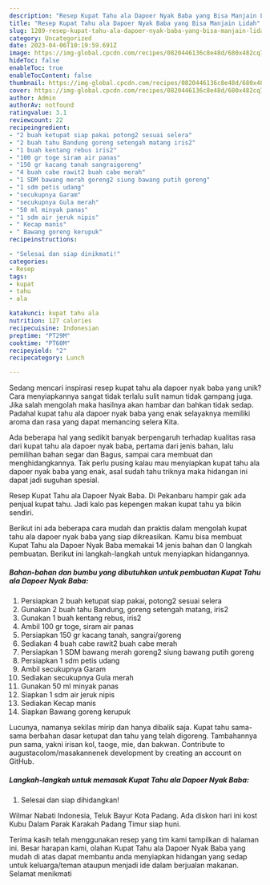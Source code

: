 ```yaml
---
description: "Resep Kupat Tahu ala Dapoer Nyak Baba yang Bisa Manjain Lidah"
title: "Resep Kupat Tahu ala Dapoer Nyak Baba yang Bisa Manjain Lidah"
slug: 1289-resep-kupat-tahu-ala-dapoer-nyak-baba-yang-bisa-manjain-lidah
category: Uncategorized
date: 2023-04-06T10:19:59.691Z
image: https://img-global.cpcdn.com/recipes/0820446136c8e48d/680x482cq70/kupat-tahu-ala-dapoer-nyak-baba-foto-resep-utama.jpg
hideToc: false
enableToc: true
enableTocContent: false
thumbnail: https://img-global.cpcdn.com/recipes/0820446136c8e48d/680x482cq70/kupat-tahu-ala-dapoer-nyak-baba-foto-resep-utama.jpg
cover: https://img-global.cpcdn.com/recipes/0820446136c8e48d/680x482cq70/kupat-tahu-ala-dapoer-nyak-baba-foto-resep-utama.jpg
author: Admin
authorAv: notfound
ratingvalue: 3.1
reviewcount: 22
recipeingredient:
- "2 buah ketupat siap pakai potong2 sesuai selera"
- "2 buah tahu Bandung goreng setengah matang iris2"
- "1 buah kentang rebus iris2"
- "100 gr toge siram air panas"
- "150 gr kacang tanah sangraigoreng"
- "4 buah cabe rawit2 buah cabe merah"
- "1 SDM bawang merah goreng2 siung bawang putih goreng"
- "1 sdm petis udang"
- "secukupnya Garam"
- "secukupnya Gula merah"
- "50 ml minyak panas"
- "1 sdm air jeruk nipis"
- " Kecap manis"
- " Bawang goreng kerupuk"
recipeinstructions:

- "Selesai dan siap dinikmati!"
categories:
- Resep
tags:
- kupat
- tahu
- ala

katakunci: kupat tahu ala 
nutrition: 127 calories
recipecuisine: Indonesian
preptime: "PT29M"
cooktime: "PT60M"
recipeyield: "2"
recipecategory: Lunch

---
```





Sedang mencari inspirasi resep kupat tahu ala dapoer nyak baba yang unik? Cara menyiapkannya sangat tidak terlalu sulit namun tidak gampang juga. Jika salah mengolah maka hasilnya akan hambar dan bahkan tidak sedap. Padahal kupat tahu ala dapoer nyak baba yang enak selayaknya memiliki aroma dan rasa yang dapat memancing selera Kita.





Ada beberapa hal yang sedikit banyak berpengaruh terhadap kualitas rasa dari kupat tahu ala dapoer nyak baba, pertama dari jenis bahan, lalu pemilihan bahan segar dan Bagus, sampai cara membuat dan menghidangkannya. Tak perlu pusing kalau mau menyiapkan kupat tahu ala dapoer nyak baba yang enak,      asal sudah tahu triknya maka hidangan ini dapat jadi suguhan spesial.














Resep Kupat Tahu ala Dapoer Nyak Baba. Di Pekanbaru hampir gak ada penjual kupat tahu. Jadi kalo pas kepengen makan kupat tahu ya bikin sendiri.






Berikut ini ada beberapa cara mudah dan praktis dalam mengolah kupat tahu ala dapoer nyak baba yang siap dikreasikan. Kamu bisa membuat Kupat Tahu ala Dapoer Nyak Baba memakai 14 jenis bahan dan 0 langkah pembuatan. Berikut ini langkah-langkah untuk menyiapkan hidangannya.

<!--inarticleads1-->

##### Bahan-bahan dan bumbu yang dibutuhkan untuk pembuatan Kupat Tahu ala Dapoer Nyak Baba:

1. Persiapkan 2 buah ketupat siap pakai, potong2 sesuai selera
1. Gunakan 2 buah tahu Bandung, goreng setengah matang, iris2
1. Gunakan 1 buah kentang rebus, iris2
1. Ambil 100 gr toge, siram air panas
1. Persiapkan 150 gr kacang tanah, sangrai/goreng
1. Sediakan 4 buah cabe rawit2 buah cabe merah
1. Persiapkan 1 SDM bawang merah goreng2 siung bawang putih goreng
1. Persiapkan 1 sdm petis udang
1. Ambil secukupnya Garam
1. Sediakan secukupnya Gula merah
1. Gunakan 50 ml minyak panas
1. Siapkan 1 sdm air jeruk nipis
1. Sediakan  Kecap manis
1. Siapkan  Bawang goreng kerupuk


Lucunya, namanya sekilas mirip dan hanya dibalik saja. Kupat tahu sama-sama berbahan dasar ketupat dan tahu yang telah digoreng. Tambahannya pun sama, yakni irisan kol, taoge, mie, dan bakwan. Contribute to augustacolom/masakannenek development by creating an account on GitHub. 

<!--inarticleads2-->

##### Langkah-langkah untuk memasak Kupat Tahu ala Dapoer Nyak Baba:


1. Selesai dan siap dihidangkan!

Wilmar Nabati Indonesia, Teluk Bayur Kota Padang. Ada diskon hari ini kost Kubu Dalam Parak Karakah Padang Timur siap huni. 

Terima kasih telah menggunakan resep yang tim kami tampilkan di halaman ini. Besar harapan kami, olahan Kupat Tahu ala Dapoer Nyak Baba yang mudah di atas dapat membantu anda menyiapkan hidangan yang sedap untuk keluarga/teman ataupun menjadi ide dalam berjualan makanan. Selamat menikmati

